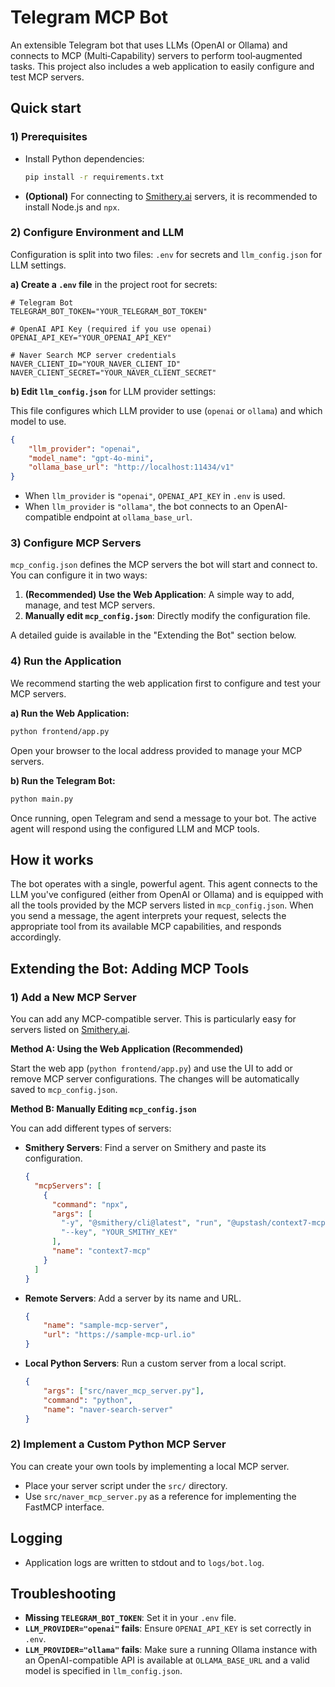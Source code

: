 # Telegram MCP Bot

An extensible Telegram bot that uses LLMs (OpenAI or Ollama) and connects to MCP (Multi‑Capability) servers to perform tool‑augmented tasks. This project also includes a web application to easily configure and test MCP servers.

## Quick start

### 1) Prerequisites

- Install Python dependencies:
  ```bash
  pip install -r requirements.txt
  ```
- **(Optional)** For connecting to [Smithery.ai](https://smithery.ai/) servers, it is recommended to install Node.js and `npx`.

### 2) Configure Environment and LLM

Configuration is split into two files: `.env` for secrets and `llm_config.json` for LLM settings.

**a) Create a `.env` file** in the project root for secrets:

```env
# Telegram Bot
TELEGRAM_BOT_TOKEN="YOUR_TELEGRAM_BOT_TOKEN"

# OpenAI API Key (required if you use openai)
OPENAI_API_KEY="YOUR_OPENAI_API_KEY"

# Naver Search MCP server credentials
NAVER_CLIENT_ID="YOUR_NAVER_CLIENT_ID"
NAVER_CLIENT_SECRET="YOUR_NAVER_CLIENT_SECRET"
```

**b) Edit `llm_config.json`** for LLM provider settings:

This file configures which LLM provider to use (`openai` or `ollama`) and which model to use.

```json
{
    "llm_provider": "openai",
    "model_name": "gpt-4o-mini",
    "ollama_base_url": "http://localhost:11434/v1"
}
```

- When `llm_provider` is `"openai"`, `OPENAI_API_KEY` in `.env` is used.
- When `llm_provider` is `"ollama"`, the bot connects to an OpenAI-compatible endpoint at `ollama_base_url`.

### 3) Configure MCP Servers

`mcp_config.json` defines the MCP servers the bot will start and connect to. You can configure it in two ways:

1.  **(Recommended) Use the Web Application**: A simple way to add, manage, and test MCP servers.
2.  **Manually edit `mcp_config.json`**: Directly modify the configuration file.

A detailed guide is available in the "Extending the Bot" section below.

### 4) Run the Application

We recommend starting the web application first to configure and test your MCP servers.

**a) Run the Web Application:**

```bash
python frontend/app.py
```

Open your browser to the local address provided to manage your MCP servers.

**b) Run the Telegram Bot:**

```bash
python main.py
```

Once running, open Telegram and send a message to your bot. The active agent will respond using the configured LLM and MCP tools.

## How it works

The bot operates with a single, powerful agent. This agent connects to the LLM you've configured (either from OpenAI or Ollama) and is equipped with all the tools provided by the MCP servers listed in `mcp_config.json`. When you send a message, the agent interprets your request, selects the appropriate tool from its available MCP capabilities, and responds accordingly.

## Extending the Bot: Adding MCP Tools

### 1) Add a New MCP Server

You can add any MCP-compatible server. This is particularly easy for servers listed on [Smithery.ai](https://smithery.ai/).

**Method A: Using the Web Application (Recommended)**

Start the web app (`python frontend/app.py`) and use the UI to add or remove MCP server configurations. The changes will be automatically saved to `mcp_config.json`.

**Method B: Manually Editing `mcp_config.json`**

You can add different types of servers:

- **Smithery Servers**: Find a server on Smithery and paste its configuration.
  ```json
  {
    "mcpServers": [
      {
        "command": "npx",
        "args": [
          "-y", "@smithery/cli@latest", "run", "@upstash/context7-mcp",
          "--key", "YOUR_SMITHY_KEY"
        ],
        "name": "context7-mcp"
      }
    ]
  }
  ```

- **Remote Servers**: Add a server by its name and URL.
  ```json
  {
      "name": "sample-mcp-server",
      "url": "https://sample-mcp-url.io"
  }
  ```

- **Local Python Servers**: Run a custom server from a local script.
  ```json
  {
      "args": ["src/naver_mcp_server.py"],
      "command": "python",
      "name": "naver-search-server"
  }
  ```

### 2) Implement a Custom Python MCP Server

You can create your own tools by implementing a local MCP server.
- Place your server script under the `src/` directory.
- Use `src/naver_mcp_server.py` as a reference for implementing the FastMCP interface.

## Logging

- Application logs are written to stdout and to `logs/bot.log`.

## Troubleshooting

- **Missing `TELEGRAM_BOT_TOKEN`**: Set it in your `.env` file.
- **`LLM_PROVIDER="openai"` fails**: Ensure `OPENAI_API_KEY` is set correctly in `.env`.
- **`LLM_PROVIDER="ollama"` fails**: Make sure a running Ollama instance with an OpenAI-compatible API is available at `OLLAMA_BASE_URL` and a valid model is specified in `llm_config.json`.
